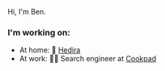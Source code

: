Hi, I'm Ben.

### I'm working on:
- At home: :seedling: [Hedira](https://hedira.io)
- At work: :cook: Search engineer at [Cookpad](http://cookpadteam.com)
